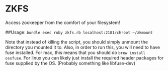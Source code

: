ZKFS
======

Access zookeeper from the comfort of your filesystem!

##Usage:
`bundle exec ruby zkfs.rb localhost:2181/chroot ~/zkmount`

Note that instead of killing the script, you should simply unmount the
directory you mounted it to. Also, in order to run this, you will need to have
fuse installed. For mac, this means that you should do `brew install osxfuse`.
For linux you can likely just install the required header packages for fuse
supplied by the OS. (Probably something like libfuse-dev)
